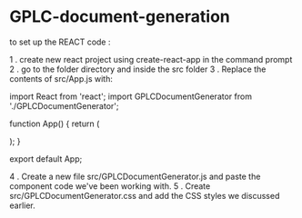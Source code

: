 # GPLC-document-generation

to set up the REACT code :

1 . create new react project using create-react-app in the command prompt
2 . go to the folder directory and inside the src folder
3 . Replace the contents of src/App.js with:

import React from 'react';
import GPLCDocumentGenerator from './GPLCDocumentGenerator';

function App() {
  return (
    <div className="App">
      <GPLCDocumentGenerator />
    </div>
  );
}

export default App;

4 . Create a new file src/GPLCDocumentGenerator.js and paste the component code we've been working with.
5 . Create src/GPLCDocumentGenerator.css and add the CSS styles we discussed earlier.

